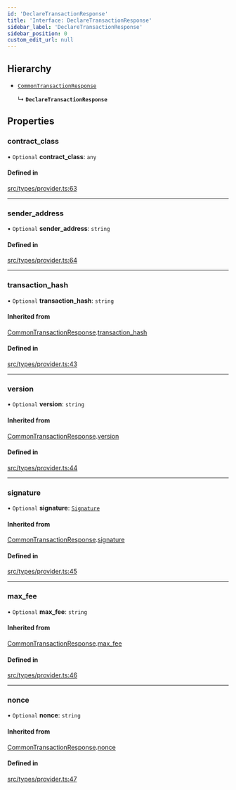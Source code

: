 ```yaml
---
id: 'DeclareTransactionResponse'
title: 'Interface: DeclareTransactionResponse'
sidebar_label: 'DeclareTransactionResponse'
sidebar_position: 0
custom_edit_url: null
---
```


## Hierarchy

- [`CommonTransactionResponse`](CommonTransactionResponse.md)

  ↳ **`DeclareTransactionResponse`**

## Properties

### contract_class

• `Optional` **contract_class**: `any`

#### Defined in

[src/types/provider.ts:63](https://github.com/starknet-io/starknet.js/blob/develop/src/types/provider.ts#L63)

---

### sender_address

• `Optional` **sender_address**: `string`

#### Defined in

[src/types/provider.ts:64](https://github.com/starknet-io/starknet.js/blob/develop/src/types/provider.ts#L64)

---

### transaction_hash

• `Optional` **transaction_hash**: `string`

#### Inherited from

[CommonTransactionResponse](CommonTransactionResponse.md).[transaction_hash](CommonTransactionResponse.md#transaction_hash)

#### Defined in

[src/types/provider.ts:43](https://github.com/starknet-io/starknet.js/blob/develop/src/types/provider.ts#L43)

---

### version

• `Optional` **version**: `string`

#### Inherited from

[CommonTransactionResponse](CommonTransactionResponse.md).[version](CommonTransactionResponse.md#version)

#### Defined in

[src/types/provider.ts:44](https://github.com/starknet-io/starknet.js/blob/develop/src/types/provider.ts#L44)

---

### signature

• `Optional` **signature**: [`Signature`](../modules.md#signature)

#### Inherited from

[CommonTransactionResponse](CommonTransactionResponse.md).[signature](CommonTransactionResponse.md#signature)

#### Defined in

[src/types/provider.ts:45](https://github.com/starknet-io/starknet.js/blob/develop/src/types/provider.ts#L45)

---

### max_fee

• `Optional` **max_fee**: `string`

#### Inherited from

[CommonTransactionResponse](CommonTransactionResponse.md).[max_fee](CommonTransactionResponse.md#max_fee)

#### Defined in

[src/types/provider.ts:46](https://github.com/starknet-io/starknet.js/blob/develop/src/types/provider.ts#L46)

---

### nonce

• `Optional` **nonce**: `string`

#### Inherited from

[CommonTransactionResponse](CommonTransactionResponse.md).[nonce](CommonTransactionResponse.md#nonce)

#### Defined in

[src/types/provider.ts:47](https://github.com/starknet-io/starknet.js/blob/develop/src/types/provider.ts#L47)
